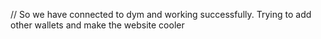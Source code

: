 // So we have connected to dym and working successfully.
Trying to add other wallets
and make the website cooler
